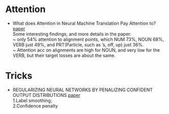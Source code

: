 # Attention
- What does Attention in Neural Machine Translation Pay Attention to? [paper](https://arxiv.org/pdf/1710.03348.pdf)  
Some interesting findings, and more details in the paper:  
~ only 54% attention to alignment points, which NUM 73%, NOUN 68%, VERB just 49%, and PRT(Particle, such as ’s, off, up) just 36%.  
~ Attention acc on alignments are high for NOUN, and very low for the VERB, but their target losses are about the same.


# Tricks
- REGULARIZING NEURAL NETWORKS BY PENALIZING CONFIDENT OUTPUT DISTRIBUTIONS [paper](https://arxiv.org/pdf/1701.06548.pdf)  
1.Label smoothing;  
2.Confidence penalty  
